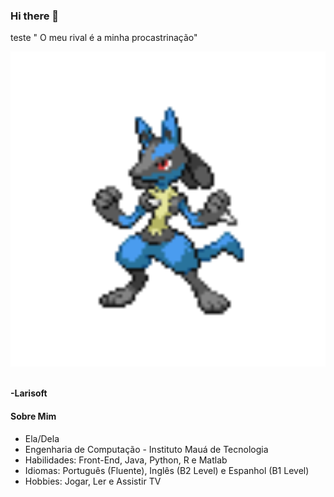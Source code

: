 ### Hi there 👋
teste
" O meu rival é a minha procastrinação"
</div>
<img width="680" src="https://github.com/Larisoft01/Larisoft01/blob/main/imagens/lucario.gif" alt="Welcome to my Github Profile" />
<br />
<br />
</div>

 **-Larisoft**
#### Sobre Mim
 
  * Ela/Dela
  * Engenharia de Computação - Instituto Mauá de Tecnologia
  * Habilidades: Front-End, Java, Python, R e Matlab
  * Idiomas: Português (Fluente), Inglês (B2 Level) e Espanhol (B1 Level)
  * Hobbies: Jogar, Ler e Assistir TV

  
<!--
**Larisoft01/Larisoft01** is a ✨ _special_ ✨ repository because its `README.md` (this file) appears on your GitHub profile.

Here are some ideas to get you started:

- 🔭 I’m currently working on ...
- 🌱 I’m currently learning ...
- 👯 I’m looking to collaborate on ...
- 🤔 I’m looking for help with ...
- 💬 Ask me about ...
]
- 📫 How to reach me: ...
- 😄 Pronouns: ...
- ⚡ Fun fact: ...
-->
